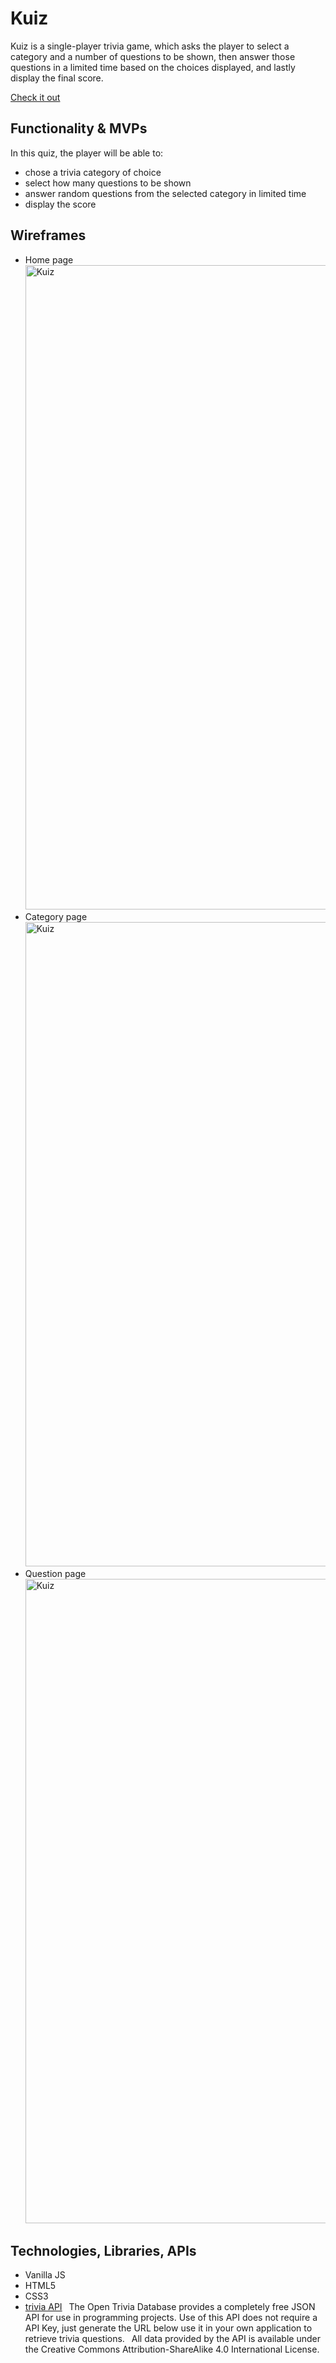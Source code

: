 # Kuiz

Kuiz is a single-player trivia game, which asks the player to select a category and a number of questions to be shown, then answer those questions in a limited time based on the choices displayed, and lastly display the final score.

[Check it out](https://elhoussine.github.io/Kuiz/)

## Functionality & MVPs

In this quiz, the player will be able to:
* chose a trivia category of choice
* select how many questions to be shown
* answer random questions from the selected category in limited time
* display the score 

## Wireframes
* Home page
&ensp;<img width="1031" alt="Kuiz" src="https://user-images.githubusercontent.com/92707180/156090138-f01b5b17-38f6-4ab3-a094-319b6a4883d0.png">
* Category page
&ensp;<img width="1031" alt="Kuiz" src="https://user-images.githubusercontent.com/92707180/156090138-f01b5b17-38f6-4ab3-a094-319b6a4883d0.png">
* Question page
&ensp;<img width="1031" alt="Kuiz" src="https://user-images.githubusercontent.com/92707180/156090138-f01b5b17-38f6-4ab3-a094-319b6a4883d0.png">

## Technologies, Libraries, APIs
* Vanilla JS
* HTML5
* CSS3
* [trivia API](https://opentdb.com/)
    &ensp;The Open Trivia Database provides a completely free JSON API for use in programming projects. Use of this API does not require a API Key, just generate the URL below use it in your own application to retrieve trivia questions.
    &ensp;All data provided by the API is available under the Creative Commons Attribution-ShareAlike 4.0 International License.

